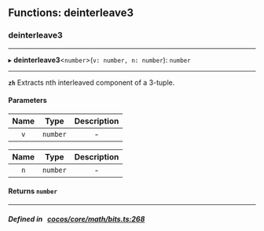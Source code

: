 ## Functions: deinterleave3

### deinterleave3


___
▸ **deinterleave3**<`number`\>(`v: number, n: number`): `number`
___



**`zh`** Extracts nth interleaved component of a 3-tuple.



#### Parameters

| Name | Type | Description |
| :------: | :------: | :------: |
| `v` | `number` | - |

| Name | Type | Description |
| :------: | :------: | :------: |
| `n` | `number` | - |


#### Returns `number` 
___


##### Defined in &nbsp;   [cocos/core/math/bits.ts:268](https://github.com/cocos-creator/engine/blob/c7bf6b8a9/cocos/core/math/bits.ts#L268)&nbsp;
